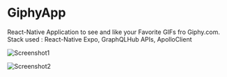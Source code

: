 # GiphyApp
React-Native Application to see and like your Favorite GIFs fro Giphy.com. Stack used : React-Native Expo, GraphQLHub APIs, ApolloClient 

![Screenshot1](https://user-images.githubusercontent.com/17546836/56396740-278dd880-61f5-11e9-9208-bedc9cf8f934.jpg)

![Screenshot2](https://user-images.githubusercontent.com/17546836/56396741-278dd880-61f5-11e9-9d94-b32ac672901d.jpg)

